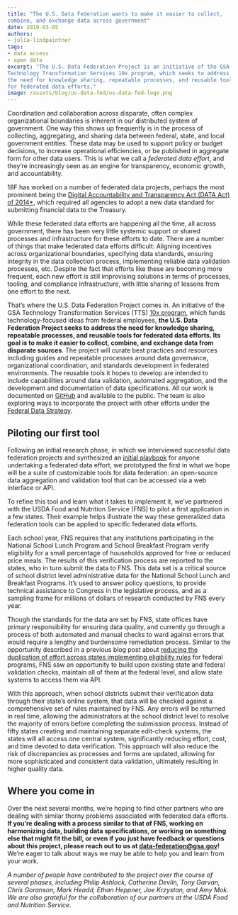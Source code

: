 ```yaml
---
title: "The U.S. Data Federation wants to make it easier to collect,
combine, and exchange data across government"
date: 2019-03-05
authors:
- julia-lindpaintner
tags:
- data access
- open data
excerpt: "The U.S. Data Federation Project is an initiative of the GSA
Technology Transformation Services 10x program, which seeks to address
the need for knowledge sharing, repeatable processes, and reusable tools
for federated data efforts."
image: /assets/blog/us-data-fed/us-data-fed-logo.png
---
```


Coordination and collaboration across disparate, often complex
organizational boundaries is inherent in our distributed system of
government. One way this shows up frequently is in the process of
collecting, aggregating, and sharing data between federal, state, and
local government entities. These data may be used to support policy or budget decisions, to increase operational efficiencies, or be published in aggregate form for other data users. This is what we call a *federated data effort*, and they’re increasingly seen as an engine for transparency, economic growth, and accountability.

18F has worked on a number of federated data projects, perhaps the most prominent being the [Digital Accountability and Transparency Act (DATA Act) of 2014*](https://18f.gsa.gov/what-we-deliver/data-act/), which required all agencies to adopt a new data standard for submitting financial data to the Treasury.

While these federated data efforts are happening all the time, all
across government, there has been very little systemic support or shared processes and infrastructure for these efforts to date. There are a number of things that make federated data efforts difficult: Aligning incentives across organizational boundaries, specifying data standards, ensuring integrity in the data collection process, implementing reliable data validation processes, etc. Despite the fact that efforts like these are becoming more frequent, each new effort is still improvising solutions in terms of processes, tooling, and compliance infrastructure, with little sharing of lessons from one effort to the next.

That’s where the U.S. Data Federation Project comes in. An initiative of the GSA Technology Transformation Services (TTS) [10x
program](https://10x.gsa.gov/), which funds technology-focused ideas
from federal employees, **the U.S. Data Federation Project seeks to
address the need for knowledge sharing, repeatable processes, and
reusable tools for federated data efforts. Its goal is to make it easier to collect, combine, and exchange data from disparate sources**. The project will curate best practices and resources including guides and repeatable processes around data governance, organizational coordination, and standards development in federated environments. The reusable tools it hopes to develop are intended to include capabilities around data validation, automated aggregation, and the development and documentation of data specifications. All our work is documented on [GitHub](https://github.com/18F/data-federation-project) and available to the public. The team is also exploring ways to incorporate the project with other efforts under the [Federal Data Strategy](https://strategy.data.gov/).

## Piloting our first tool

Following an initial research phase, in which we interviewed successful data federation projects and synthesized an [initial playbook](https://github.com/18F/data-federation-project/blob/master/DataFederationFramework.md#the-data-federation-playbook) for anyone undertaking a federated data effort, we prototyped the first
in what we hope will be a suite of customizable tools for data
federation: an open-source data aggregation and validation tool that can be accessed via a web interface or API.

To refine this tool and learn what it takes to implement it, we’ve
partnered with the USDA Food and Nutrition Service (FNS) to pilot a
first application in a few states. Their example helps illustrate the
way these generalized data federation tools can be applied to specific federated data efforts.

Each school year, FNS requires that any institutions participating in
the National School Lunch Program and School Breakfast Program verify
eligibility for a small percentage of households approved for free or
reduced price meals. The results of this verification process are
reported to the states, who in turn submit the data to FNS. This data
set is a critical source of school district level administrative data
for the National School Lunch and Breakfast Programs. It’s used to
answer policy questions, to provide technical assistance to Congress in the legislative process, and as a sampling frame for millions of dollars of research conducted by FNS every year.

Though the standards for the data are set by FNS, state offices have
primary responsibility for ensuring data quality, and currently go
through a process of both automated and manual checks to ward against
errors that would require a lengthy and burdensome remediation process. Similar to the opportunity described in a previous blog post about [reducing the duplication of effort across states implementing eligibility rules](https://18f.gsa.gov/2018/10/16/exploring-a-new-way-to-make-eligibility-rules-easier-to-implement/) for federal programs, FNS saw an opportunity to build upon existing state and federal validation checks, maintain all of them at the federal level, and allow state systems to access them via API.

With this approach, when school districts submit their verification data through their state’s online system, that data will be checked against a comprehensive set of rules maintained by FNS. Any errors will be returned in real time, allowing the administrators at the school district level to resolve the majority of errors before completing the submission process. Instead of fifty states creating and maintaining separate edit-check systems, the states will all access one central system, significantly reducing effort, cost, and time devoted to data verification. This approach will also reduce the risk of discrepancies as processes and forms are updated, allowing for more sophisticated and consistent data validation, ultimately resulting in higher quality data.

## Where you come in

Over the next several months, we’re hoping to find other partners who
are dealing with similar thorny problems associated with federated data efforts. **If you’re dealing with a process similar to that of FNS, working on harmonizing data, building data specifications, or working on something else that might fit the bill, or even if you just have feedback or questions about this project, please reach out to us at [data-federation@gsa.gov](mailto:data-federation@gsa.gov)!** We’re eager to talk about ways we may be able to help you and learn from your work.

*A number of people have contributed to the project over the course of
several phases, including Philip Ashlock, Catherine Devlin, Tony Garvan, Chris Goranson, Mark Headd, Ethan Heppner, Joe Krzystan, and Amy Mok. We are also grateful for the collaboration of our partners at the USDA Food and Nutrition Service.*
